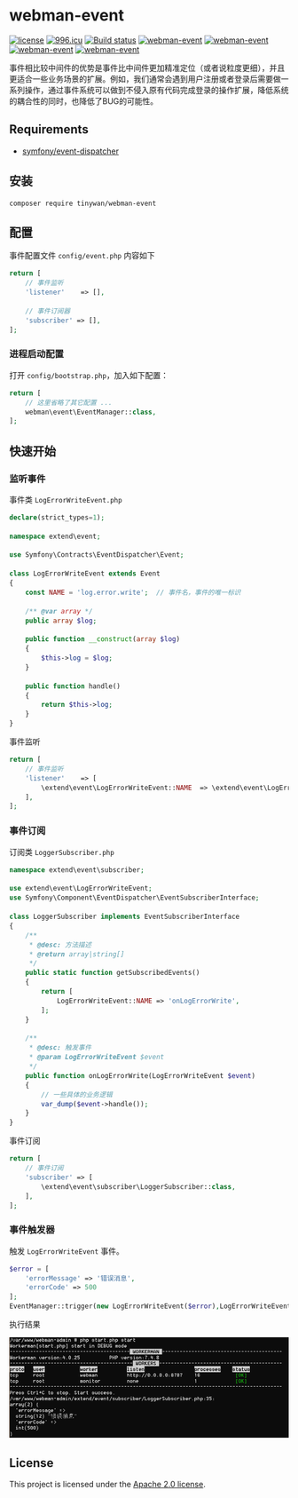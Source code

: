 # webman-event

[![license](https://img.shields.io/github/license/Tinywan/webman-event)]()
[![996.icu](https://img.shields.io/badge/link-996.icu-red.svg)](https://996.icu)
[![Build status](https://github.com/Tinywan/dnmp/workflows/CI/badge.svg)]()
[![webman-event](https://img.shields.io/github/v/release/tinywan/webman-event?include_prereleases)]()
[![webman-event](https://img.shields.io/badge/build-passing-brightgreen.svg)]()
[![webman-event](https://img.shields.io/github/last-commit/tinywan/webman-event/main)]()
[![webman-event](https://img.shields.io/github/v/tag/tinywan/webman-event?color=ff69b4)]()

事件相比较中间件的优势是事件比中间件更加精准定位（或者说粒度更细），并且更适合一些业务场景的扩展。例如，我们通常会遇到用户注册或者登录后需要做一系列操作，通过事件系统可以做到不侵入原有代码完成登录的操作扩展，降低系统的耦合性的同时，也降低了BUG的可能性。

## Requirements

- [symfony/event-dispatcher](https://github.com/symfony/event-dispatcher)

## 安装

```shell script
composer require tinywan/webman-event
```
## 配置 

事件配置文件 `config/event.php` 内容如下

```php
return [
    // 事件监听
    'listener'    => [],

    // 事件订阅器
    'subscriber' => [],
];
```
### 进程启动配置

打开 `config/bootstrap.php`，加入如下配置：

```php
return [
    // 这里省略了其它配置 ...
    webman\event\EventManager::class,
];
```
## 快速开始

### 监听事件

事件类 `LogErrorWriteEvent.php`

```php
declare(strict_types=1);

namespace extend\event;

use Symfony\Contracts\EventDispatcher\Event;

class LogErrorWriteEvent extends Event
{
    const NAME = 'log.error.write';  // 事件名，事件的唯一标识

    /** @var array */
    public array $log;

    public function __construct(array $log)
    {
        $this->log = $log;
    }

    public function handle()
    {
        return $this->log;
    }
}
```

事件监听
```php
return [
    // 事件监听
    'listener'    => [
        \extend\event\LogErrorWriteEvent::NAME  => \extend\event\LogErrorWriteEvent::class,
    ],
];
```

### 事件订阅

订阅类 `LoggerSubscriber.php`

```php
namespace extend\event\subscriber;

use extend\event\LogErrorWriteEvent;
use Symfony\Component\EventDispatcher\EventSubscriberInterface;

class LoggerSubscriber implements EventSubscriberInterface
{
    /**
     * @desc: 方法描述
     * @return array|string[]
     */
    public static function getSubscribedEvents()
    {
        return [
            LogErrorWriteEvent::NAME => 'onLogErrorWrite',
        ];
    }

    /**
     * @desc: 触发事件
     * @param LogErrorWriteEvent $event
     */
    public function onLogErrorWrite(LogErrorWriteEvent $event)
    {
        // 一些具体的业务逻辑
        var_dump($event->handle());
    }
}
```

事件订阅
```php
return [
    // 事件订阅
    'subscriber' => [
        \extend\event\subscriber\LoggerSubscriber::class,
    ],
];
```

### 事件触发器

触发 `LogErrorWriteEvent` 事件。

```php
$error = [
    'errorMessage' => '错误消息',
    'errorCode' => 500
];
EventManager::trigger(new LogErrorWriteEvent($error),LogErrorWriteEvent::NAME);
```

执行结果

![打印结果](./trigger.png)

## License

This project is licensed under the [Apache 2.0 license](LICENSE).
